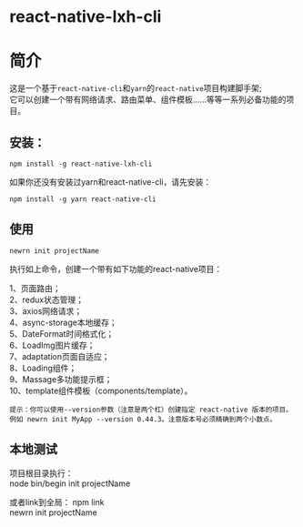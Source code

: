react-native-lxh-cli
===
简介
===
这是一个基于`react-native-cli`和`yarn`的`react-native`项目构建脚手架;  
它可以创建一个带有网络请求、路由菜单、组件模板......等等一系列必备功能的项目。  

安装：  
---
    npm install -g react-native-lxh-cli
    
如果你还没有安装过yarn和react-native-cli，请先安装：

    npm install -g yarn react-native-cli   
使用
---
    newrn init projectName 
    
执行如上命令，创建一个带有如下功能的react-native项目：  
  
1、页面路由；  
2、redux状态管理；  
3、axios网络请求；  
4、async-storage本地缓存；   
5、DateFormat时间格式化；    
6、LoadImg图片缓存；   
7、adaptation页面自适应；   
8、Loading组件；   
9、Massage多功能提示框；   
10、template组件模板（components/template）。  

    提示：你可以使用--version参数（注意是两个杠）创建指定 react-native 版本的项目。
    例如 newrn init MyApp --version 0.44.3。注意版本号必须精确到两个小数点。

本地测试
---
项目根目录执行：  
    node bin/begin init projectName 
  
或者link到全局：
    npm link  
    newrn init projectName
